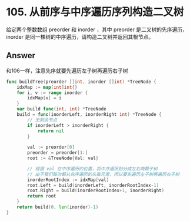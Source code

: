 # 105. 从前序与中序遍历序列构造二叉树

给定两个整数数组 preorder 和 inorder ，其中 preorder 是二叉树的先序遍历， inorder 是同一棵树的中序遍历，请构造二叉树并返回其根节点。

## Answer

和106一样，注意先序就要先遍历左子树再遍历右子树

```go
func buildTree(preorder []int, inorder []int) *TreeNode {
	idxMap := map[int]int{}
	for i, v := range inorder {
		idxMap[v] = i
	}
	var build func(int, int) *TreeNode
	build = func(inorderLeft, inorderRight int) *TreeNode {
		// 无剩余节点
		if inorderLeft > inorderRight {
			return nil
		}
		
		val := preorder[0]
		preorder = preorder[1:]
		root := &TreeNode{Val: val}

		// 根据 val 在中序遍历的位置，将中序遍历划分成左右两颗子树
		// 由于我们每次都从先序遍历的头取元素，所以要先遍历左子树再遍历右子树
		inorderRootIndex := idxMap[val]
		root.Left = build(inorderLeft, inorderRootIndex-1)
		root.Right = build(inorderRootIndex+1, inorderRight)
		return root
	}
	return build(0, len(inorder)-1)
}
```